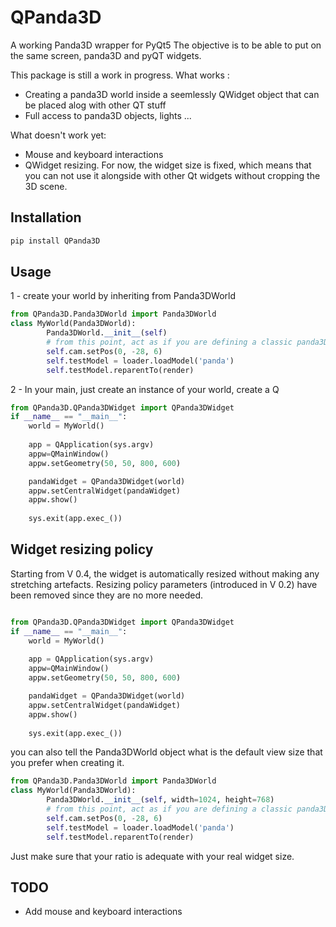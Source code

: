 # QPanda3D
A working Panda3D wrapper for PyQt5
The objective is to be able to put on the same screen, panda3D and pyQT widgets.

This package is still a work in progress.
What works :
- Creating a panda3D world inside a seemlessly QWidget object that can be placed alog with other QT stuff
- Full access to panda3D objects, lights ...

What doesn't work yet:
- Mouse and keyboard interactions
- QWidget resizing. For now, the widget size is fixed, which means that you can not use it alongside with other Qt widgets without cropping the 3D scene.

## Installation
```bash
pip install QPanda3D
```
## Usage
1 - create your world by inheriting from Panda3DWorld
```python
from QPanda3D.Panda3DWorld import Panda3DWorld
class MyWorld(Panda3DWorld):
        Panda3DWorld.__init__(self)
        # from this point, act as if you are defining a classic panda3D environment
        self.cam.setPos(0, -28, 6)
        self.testModel = loader.loadModel('panda')
        self.testModel.reparentTo(render)
```
2 - In your main, just create an instance of your world, create a Q
```python
from QPanda3D.QPanda3DWidget import QPanda3DWidget
if __name__ == "__main__":    
    world = MyWorld() 
    
    app = QApplication(sys.argv)
    appw=QMainWindow()
    appw.setGeometry(50, 50, 800, 600)

    pandaWidget = QPanda3DWidget(world)
    appw.setCentralWidget(pandaWidget)
    appw.show()
    
    sys.exit(app.exec_())    

```

## Widget resizing policy
Starting from V 0.4, the widget is automatically resized without making any stretching artefacts. Resizing policy parameters (introduced in V 0.2) have been removed since they are no more needed.
  
```python

from QPanda3D.QPanda3DWidget import QPanda3DWidget
if __name__ == "__main__":    
    world = MyWorld() 
    
    app = QApplication(sys.argv)
    appw=QMainWindow()
    appw.setGeometry(50, 50, 800, 600)

    pandaWidget = QPanda3DWidget(world)
    appw.setCentralWidget(pandaWidget)
    appw.show()
    
    sys.exit(app.exec_())    

```

you can also tell the Panda3DWorld object what is the default view size that you prefer when creating it.

```python
from QPanda3D.Panda3DWorld import Panda3DWorld
class MyWorld(Panda3DWorld):
        Panda3DWorld.__init__(self, width=1024, height=768)
        # from this point, act as if you are defining a classic panda3D environment
        self.cam.setPos(0, -28, 6)
        self.testModel = loader.loadModel('panda')
        self.testModel.reparentTo(render)
```
Just make sure that your ratio is adequate with your real widget size.

## TODO
- Add mouse and keyboard interactions
